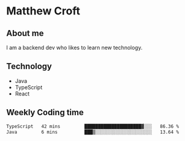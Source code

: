 # Matthew Croft

## About me
I am a backend dev who likes to learn new technology. 

## Technology
- Java
- TypeScript
- React

## Weekly Coding time
<!--START_SECTION:waka-->

```txt
TypeScript   42 mins         █████████████████████▓░░░   86.36 %
Java         6 mins          ███▒░░░░░░░░░░░░░░░░░░░░░   13.64 %
```

<!--END_SECTION:waka-->
